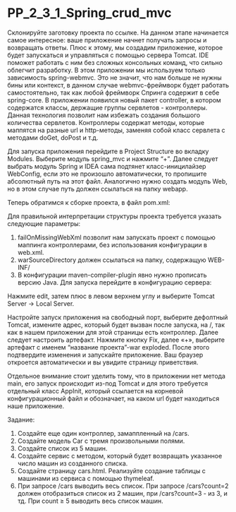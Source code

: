 # PP_2_3_1_Spring_crud_mvc

Склонируйте заготовку проекта по ссылке.
На данном этапе начинается самое интересное: ваше приложение начнет получать запросы и возвращать ответы. Плюс к этому, мы создадим приложение, которое будет запускаться и управляться с помощью сервера Tomcat. IDE поможет работать с ним без сложных консольных команд, что сильно облегчит разработку.
В этом приложении мы используем только зависимость spring-webmvc. Это не значит, что нам больше не нужны бины или контекст, в данном случае webmvc-фреймворк будет работать самостоятельно, так как любой фреймворк Спринга содержит в себе spring-core.
В приложении появился новый пакет controller, в котором содержатся классы, держащие группы сервлетов - контроллеры. Данная технология позволит нам избежать создания большого количества сервлетов. Контроллеры содержат методы, которые маппятся на разные url и http-методы, заменяя собой класс сервлета с методами doGet, doPost и т.д.



Для запуска приложения перейдите в Project Structure во вкладку Modules.
Выберите модуль spring_mvc и нажмите “+”. Далее следует выбрать модуль Spring и IDEA сама подтянет класс-иницилайзер WebConfig, если это не произошло автоматически, то пропишите абсолютный путь на этот файл.
Аналогично нужно создать модуль Web, но в этом случае путь должен ссылаться на папку webapp.

Теперь обратимся к сборке проекта, в файл pom.xml:



Для правильной интерпретации структуры проекта требуется указать следующие параметры:
1) failOnMissingWebXml позволит нам запускать проект с помощью маппинга контроллерами, без использования конфигурации в web.xml.
2) warSourceDirectory должен ссылаться на папку, содержащую WEB-INF/
3) В конфигурации maven-compiler-plugin явно нужно прописать версию Java.
Для запуска перейдите в конфигурацию сервера:



Нажмите edit, затем плюс в левом верхнем углу и выберите Tomcat Server -> Local Server.



Настройте запуск приложения на свободный порт, выберите дефолтный Tomcat, измените адрес, который будет вызван после запуска, на /, так как в нашем приложении для этой страницы есть контроллер.
Далее следует настроить артефакт. Нажмите кнопку Fix, далее «+», выберите артефакт с именем “название проекта”-war exploded.
После этого подтвердите изменения и запускайте приложение.
Ваш браузер откроется автоматически и вы увидите страницу приветствия.

Отдельное внимание стоит уделить тому, что в приложении нет метода main, его запуск происходит из-под Tomcat и для этого требуется отдельный класс AppInit, который ссылается на корневой конфигурационный файл и обозначает, на каком url будет находиться наше приложение.

Задание:
1. Создайте еще один контроллер, замаппленный на /cars.
2. Создайте модель Car с тремя произвольными полями.
3. Создайте список из 5 машин.
4. Создайте сервис с методом, который будет возвращать указанное число машин из созданного списка.
5. Создайте страницу cars.html. Реализуйте создание таблицы с машинами из сервиса с помощью thymeleaf.
6. При запросе /cars выводить весь список. При запросе /cars?count=2 должен отобразиться список из 2 машин,
при /cars?count=3 - из 3, и тд. При count ≥ 5 выводить весь список машин.
